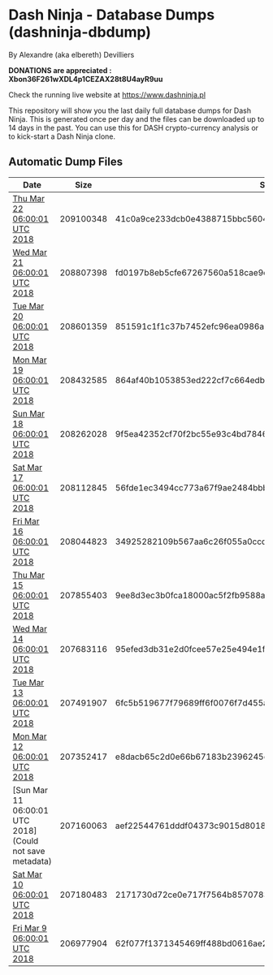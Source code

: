 # Dash Ninja - Database Dumps (dashninja-dbdump)
By Alexandre (aka elbereth) Devilliers

**DONATIONS are appreciated : Xbon36F261wXDL4p1CEZAX28t8U4ayR9uu**

Check the running live website at https://www.dashninja.pl

This repository will show you the last daily full database dumps for Dash Ninja. This is generated once per day and the files can be downloaded up to 14 days in the past.
You can use this for DASH crypto-currency analysis or to kick-start a Dash Ninja clone.


## Automatic Dump Files
| Date | Size | SHA256 |
|--|--|--|
| [Thu Mar 22 06:00:01 UTC 2018](https://transfer.sh/10bGzM/dashninja-dbdump-20180322070001.tar.bz2) | 209100348 | 41c0a9ce233dcb0e4388715bbc560477160eb87f21fae1650d3e1ccdca7b046d | 
| [Wed Mar 21 06:00:01 UTC 2018](https://transfer.sh/r7kRX/dashninja-dbdump-20180321070001.tar.bz2) | 208807398 | fd0197b8eb5cfe67267560a518cae9d6fbd9f582493d710e39d0e0a1542cab5f | 
| [Tue Mar 20 06:00:01 UTC 2018](https://transfer.sh/E7Ixg/dashninja-dbdump-20180320070001.tar.bz2) | 208601359 | 851591c1f1c37b7452efc96ea0986a165ad98e353649ea95ee2c2979c73ddb56 | 
| [Mon Mar 19 06:00:01 UTC 2018](https://transfer.sh/HFZYW/dashninja-dbdump-20180319070001.tar.bz2) | 208432585 | 864af40b1053853ed222cf7c664edb8e93735038c7c076b75f7cc43a0a4682ad | 
| [Sun Mar 18 06:00:01 UTC 2018](https://transfer.sh/3mmnQ/dashninja-dbdump-20180318070001.tar.bz2) | 208262028 | 9f5ea42352cf70f2bc55e93c4bd7846d63fe381c89e3c5bef21ebc248d083f65 | 
| [Sat Mar 17 06:00:01 UTC 2018](https://transfer.sh/LYPqn/dashninja-dbdump-20180317070001.tar.bz2) | 208112845 | 56fde1ec3494cc773a67f9ae2484bbbff8366b65dda4a6549ba18160f9d1ae27 | 
| [Fri Mar 16 06:00:01 UTC 2018](https://transfer.sh/SZcVu/dashninja-dbdump-20180316070001.tar.bz2) | 208044823 | 34925282109b567aa6c26f055a0ccd78e4270d2aadd85c2696ebb1f1fab598e3 | 
| [Thu Mar 15 06:00:01 UTC 2018](https://transfer.sh/N38r8/dashninja-dbdump-20180315070001.tar.bz2) | 207855403 | 9ee8d3ec3b0fca18000ac5f2fb9588a64113cf8f61f2d084587c10d41bd7d577 | 
| [Wed Mar 14 06:00:01 UTC 2018](https://transfer.sh/Gn9ql/dashninja-dbdump-20180314070001.tar.bz2) | 207683116 | 95efed3db31e2d0fcee57e25e494e1f79d1c29e890f2e2c02238b151707a26a6 | 
| [Tue Mar 13 06:00:01 UTC 2018](https://transfer.sh/xebse/dashninja-dbdump-20180313070001.tar.bz2) | 207491907 | 6fc5b519677f79689ff6f0076f7d455a12392738a713019bfdb1cbd0e567c04c | 
| [Mon Mar 12 06:00:01 UTC 2018](https://transfer.sh/FBfon/dashninja-dbdump-20180312070001.tar.bz2) | 207352417 | e8dacb65c2d0e66b67183b2396245c40f0eaeae8f987a3df0abdaa80b6b93f0b | 
| [Sun Mar 11 06:00:01 UTC 2018](Could not save metadata) | 207160063 | aef22544761dddf04373c9015d8018c63bbb018b39fee0cb345c64c8a12556e0 | 
| [Sat Mar 10 06:00:01 UTC 2018](https://transfer.sh/130eq9/dashninja-dbdump-20180310070001.tar.bz2) | 207180483 | 2171730d72ce0e717f7564b8570783895be71b17f23c177a56f19efd706cc90b | 
| [Fri Mar  9 06:00:01 UTC 2018](https://transfer.sh/G6pV7/dashninja-dbdump-20180309070001.tar.bz2) | 206977904 | 62f077f1371345469ff488bd0616ae28fbcd36ddb760c33b24a3be5bbd688c01 | 
